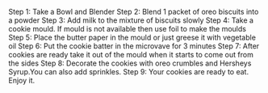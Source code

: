 Step 1: Take a Bowl and Blender
Step 2: Blend 1 packet of oreo biscuits into a powder
Step 3: Add milk to the mixture of biscuits slowly
Step 4: Take a cookie mould. If mould is not available then use foil to make the moulds
Step 5: Place the butter paper in the mould or just greese it with vegetable oil
Step 6: Put the cookie batter in the microvave for 3 minutes
Step 7: After cookies are ready take it out of the mould when it starts to come out from the sides
Step 8: Decorate the cookies with oreo crumbles and Hersheys Syrup.You can also add sprinkles.
Step 9: Your cookies are ready to eat. Enjoy it.  